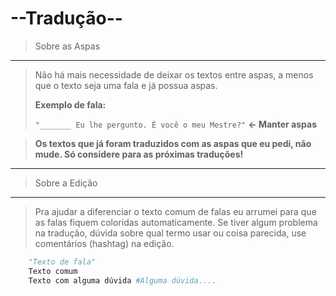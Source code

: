 --Tradução-- 
================
> Sobre as Aspas 
------------------------------------------------
>Não há mais necessidade de deixar os textos entre aspas, a menos que o texto seja uma fala e já possua aspas.
>
>__Exemplo de fala:__
>
>`"_______ Eu lhe pergunto. É você o meu Mestre?"`   **<- Manter aspas**

>**Os textos que já foram traduzidos com as aspas que eu pedi, não mude. Só considere para as próximas traduções!**

-------------------------

> Sobre a Edição
-------------------------------------------------------
>Pra ajudar a diferenciar o texto comum de falas eu arrumei para que as falas fiquem coloridas automaticamente.
>Se tiver algum problema na tradução, dúvida sobre qual termo usar ou coisa parecida, use comentários (hashtag) na edição.
>
```python
    "Texto de fala"
    Texto comum
    Texto com alguma dúvida #Alguma dúvida....
```
